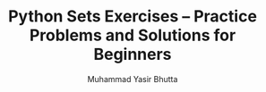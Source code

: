 ---
layout: exercises
title: "Python Sets Exercises – Practice Problems and Solutions for Beginners"
description: Sharpen your Python skills with beginner-friendly sets exercises. Practice set operations, membership, and manipulation with interactive problems and solutions. Perfect for students and developers learning Python sets.
keywords: Python sets exercises, Python set practice, Python set operations, Python set problems, Python set solutions, learn Python sets, Python set membership, Python set manipulation, Python programming exercises, beginner Python sets
author: "Muhammad Yasir Bhutta"
toc: toc/python.html
topic: "sets"
course: "python"
prev: "/python/docs/sets/practice-and-progress/find-fix-mistakes-sets.html"
next: "/python/docs/sets/practice-and-progress/mini-projects-sets.html"
show_practice_progress: true
show_mini_project: null
show_toc: true
breadcrumb:
  - title: Home
    url: /
  - title: python
    url: /python/
  - title: Sets
    url: /python/docs/sets/
---